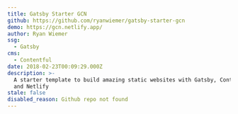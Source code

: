 ```yaml
---
title: Gatsby Starter GCN
github: https://github.com/ryanwiemer/gatsby-starter-gcn
demo: https://gcn.netlify.app/
author: Ryan Wiemer
ssg:
  - Gatsby
cms:
  - Contentful
date: 2018-02-23T00:09:29.000Z
description: >-
  A starter template to build amazing static websites with Gatsby, Contentful
  and Netlify
stale: false
disabled_reason: Github repo not found
---
```

